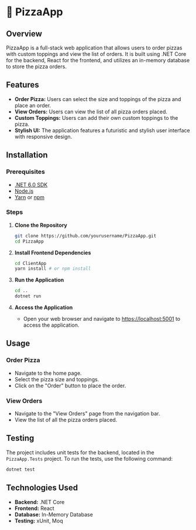 # 🍕 PizzaApp

## Overview
PizzaApp is a full-stack web application that allows users to order pizzas with custom toppings and view the list of orders. It is built using .NET Core for the backend, React for the frontend, and utilizes an in-memory database to store the pizza orders.

## Features
- **Order Pizza:** Users can select the size and toppings of the pizza and place an order.
- **View Orders:** Users can view the list of all pizza orders placed.
- **Custom Toppings:** Users can add their own custom toppings to the pizza.
- **Stylish UI:** The application features a futuristic and stylish user interface with responsive design.

## Installation

### Prerequisites
- [.NET 6.0 SDK](https://dotnet.microsoft.com/download/dotnet/6.0)
- [Node.js](https://nodejs.org/)
- [Yarn](https://yarnpkg.com/) or [npm](https://www.npmjs.com/)

### Steps
1. **Clone the Repository**
   ```sh
   git clone https://github.com/yourusername/PizzaApp.git
   cd PizzaApp
   ```

2. **Install Frontend Dependencies**
   ```sh
   cd ClientApp
   yarn install # or npm install
   ```

3. **Run the Application**
   ```sh
   cd ..
   dotnet run
   ```

4. **Access the Application**
   - Open your web browser and navigate to [https://localhost:5001](https://localhost:5001) to access the application.

## Usage

### Order Pizza
- Navigate to the home page.
- Select the pizza size and toppings.
- Click on the "Order" button to place the order.

### View Orders
- Navigate to the "View Orders" page from the navigation bar.
- View the list of all the pizza orders placed.

## Testing
The project includes unit tests for the backend, located in the `PizzaApp.Tests` project. To run the tests, use the following command:
```sh
dotnet test
```

## Technologies Used
- **Backend:** .NET Core
- **Frontend:** React
- **Database:** In-Memory Database
- **Testing:** xUnit, Moq
